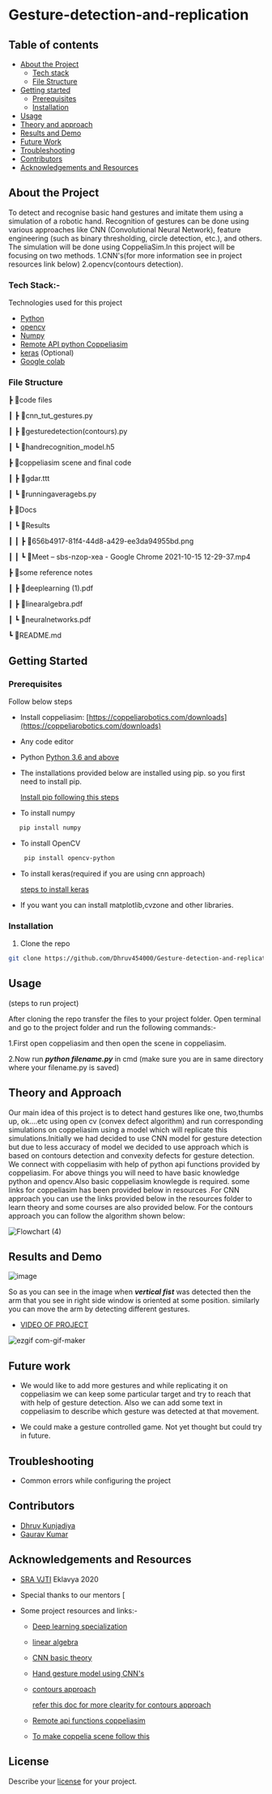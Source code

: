 # Gesture-detection-and-replication
## Table of contents
* [About the Project](#about-the-project)
  * [Tech stack](#about-the-project)
  * [File Structure](#file-structure)
* [Getting started](#getting-started)
  * [Prerequisites](#prerequisites)
  * [Installation](#installation)
 * [Usage](#usage)
 * [Theory and approach](#theory-and-approach)
 * [Results and Demo](#results-and-demo)
* [Future Work](#future-work)
* [Troubleshooting](#troubleshooting)
* [Contributors](#contributors)
* [Acknowledgements and Resources](#acknowledgements-and-resources)
 
## About the Project
To detect and recognise basic hand gestures and imitate them using a simulation of a robotic hand. Recognition of gestures can be done using various approaches like CNN (Convolutional Neural Network), feature engineering (such as binary thresholding, circle detection, etc.), and others. The simulation will be done using CoppeliaSim.In this project will be focusing on two methods. 1.CNN's(for more information see in project resources link below) 2.opencv(contours detection).

### Tech Stack:-
Technologies used for this project
* [Python](https://www.python.org/)
* [opencv](https://opencv.org/)
* [Numpy](https://numpy.org/doc/#)
* [Remote API python Coppeliasim](https://www.coppeliarobotics.com/helpFiles/en/remoteApiFunctionsPython.htm)
* [keras](https://keras.io/) (Optional)
* [Google colab](https://colab.research.google.com/)


### File Structure
 ┣ 📂code files
 
 ┃ ┣ 📜cnn_tut_gestures.py
 
 ┃ ┣ 📜gesturedetection(contours).py
 
 ┃ ┗ 📜handrecognition_model.h5
 
 ┣ 📂coppeliasim scene and final code
 
 ┃ ┣ 📜gdar.ttt
 
 ┃ ┗ 📜runningaveragebs.py
 
 ┣ 📂Docs
 
 ┃ ┗ 📂Results
 
 ┃ ┃ ┣ 📜656b4917-81f4-44d8-a429-ee3da94955bd.png
 
 ┃ ┃ ┗ 📜Meet – sbs-nzop-xea - Google Chrome 2021-10-15 12-29-37.mp4
 
 ┣ 📂some reference notes
 
 ┃ ┣ 📜deeplearning (1).pdf
 
 ┃ ┣ 📜linearalgebra.pdf
 
 ┃ ┗ 📜neuralnetworks.pdf
 
 ┗ 📜README.md      

## Getting Started

### Prerequisites
Follow below steps
* Install coppeliasim:   [https://coppeliarobotics.com/downloads](https://coppeliarobotics.com/downloads)

* Any code editor

* Python  [Python 3.6 and above](https://www.python.org/downloads/release/python-360/)
* The installations provided below are installed using pip. so you first need to install pip.

     [Install pip following this steps](https://www.geeksforgeeks.org/how-to-install-pip-on-windows/)
* To install numpy
 ```sh
    pip install numpy
  ```
* To install OpenCV
  ```sh
   pip install opencv-python
  ```
* To install keras(required if you are using cnn approach)

  [steps to install keras](https://www.tutorialspoint.com/keras/keras_installation.htm)
  
* If you want you can install matplotlib,cvzone and other libraries.
### Installation
1. Clone the repo
```sh
git clone https://github.com/Dhruv454000/Gesture-detection-and-replication
```
## Usage

(steps to run project)

After cloning the repo transfer the files to your project folder. Open terminal and go to the project folder and run the following commands:-

1.First open coppeliasim and then open the scene in coppeliasim.

2.Now run **_python filename.py_** in cmd (make sure you are in same directory where your filename.py is saved)

## Theory and Approach

Our main idea of this project is to detect hand gestures like one, two,thumbs up,
ok….etc using open cv (convex defect algorithm) and run corresponding simulations on
coppeliasim using a model which will replicate this simulations.Initially we had decided 
to use CNN model for gesture detection but due to less accuracy of model we decided to use
approach which is based on contours detection and convexity defects for gesture detection.
We connect with coppeliasim with help of python api functions provided by coppeliasim.
For  above things you will need to have basic knowledge python and opencv.Also basic
coppeliasim knowlegde is required. some links for coppeliasim has been provided below in
resources .For CNN approach you can use the links provided below in the resources
folder to learn theory and some courses are also provided below.
For the contours approach you can follow the algorithm shown below:

![Flowchart (4)](https://user-images.githubusercontent.com/84779934/138585334-064e9e5d-9457-4342-a6fd-1d7315e54a28.png)



## Results and Demo

![image](https://user-images.githubusercontent.com/84779934/137261894-87074cd3-31a4-4884-a320-50d0a9f6aa65.png)

So as you can see in the image when **_vertical fist_** was detected then the arm that you see in right side window is oriented at some position.
similarly you can move the arm by detecting different gestures.

* [VIDEO OF PROJECT](https://drive.google.com/file/d/1MYeF46O8lwtb_kGuzHJm7bSkJHGjh_S8/view?usp=sharing)

![ezgif com-gif-maker](https://user-images.githubusercontent.com/84905312/137737225-d7042753-2c49-4165-bd6c-4f676d3c7b18.gif)


## Future work         
* We would like to add more gestures and while replicating it on coppeliasim we can keep some particular target and try to reach that with help of gesture detection. Also we can add some text in coppeliasim to describe which gesture was detected at that movement.

* We could make a gesture controlled game. Not yet thought but could try in future.


## Troubleshooting

* Common errors while configuring the project

## Contributors
* [Dhruv Kunjadiya](https://github.com/Dhruv454000)
* [Gaurav Kumar](https://github.com/GauravKumar9920)

## Acknowledgements and Resources
   
* [SRA VJTI](https://www.sravjti.in/) Eklavya 2020
* Special thanks to our mentors [

 * Some project resources and links:-
   * [Deep learning specialization](https://www.coursera.org/specializations/deep-learning)
   * [linear algebra](https://www.youtube.com/playlist?list=PL0-GT3co4r2y2YErbmuJw2L5tW4Ew2O5B)
   * [CNN basic theory](https://www.ibm.com/cloud/learn/convolutional-neural-networks)
   * [Hand gesture model using CNN's](https://towardsdatascience.com/tutorial-using-deep-learning-and-cnns-to-make-a-hand-gesture-recognition-model-371770b63a51)
   * [contours approach](https://www.youtube.com/watch?v=v-XcmsYlzjA)
   
     [refer this doc for more clearity for contours approach](https://docs.google.com/document/d/10_vhaOWwhwUkZT0DO1SDguEUwxTreZwWuqfsgjbF5bI/edit#heading=h.3f6ncedfulu)
   * [Remote api functions coppeliasim](https://www.coppeliarobotics.com/helpFiles/en/remoteApiFunctionsPython.htm)
   * [To make  coppelia scene  follow this](https://www.coppeliarobotics.com/helpFiles/en/inverseKinematicsTutorial.htm)

 ## License
 
  Describe your [license](https://github.com/Dhruv454000/Gesture-detection-and-replication/blob/develop/LICENSE) for your project.
